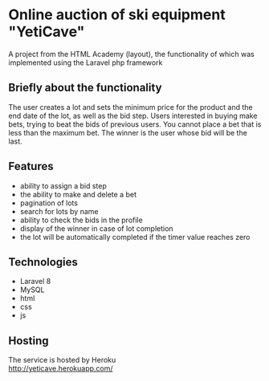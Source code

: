 # Online auction of ski equipment "YetiCave"

A project from the HTML Academy (layout), the functionality of which was implemented using the Laravel php framework

## Briefly about the functionality

The user creates a lot and sets the minimum price for the product and the end date of the lot, as well as the bid step. Users interested in buying make bets, trying to beat the bids of previous users. You cannot place a bet that is less than the maximum bet. The winner is the user whose bid will be the last.

## Features

- ability to assign a bid step
- the ability to make and delete a bet
- pagination of lots
- search for lots by name
- ability to check the bids in the profile
- display of the winner in case of lot completion
- the lot will be automatically completed if the timer value reaches zero

## Technologies

- Laravel 8
- MySQL
- html
- css
- js

## Hosting

The service is hosted by Heroku<br>
http://yeticave.herokuapp.com/
